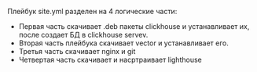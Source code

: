 Плейбук site.yml разделен на 4 логические части:
 * Первая часть скачивает .deb пакеты clickhouse и устанавливает их, после создает БД в clickhouse servev.
 * Вторая часть плейбука скачивает vector и устанавливает его.
 * Третья часть скачивает nginx и git
 * Четвертая часть скачивает и насртраивает lighthouse
